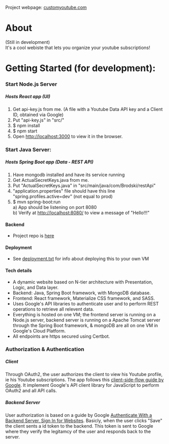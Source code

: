 Project webpage: [customyoutube.com](https://customyoutube.com)

# About  

(Still in development)  
It's a cool webiste that lets you organize your youtube subscriptions!  



# Getting Started (for development):  
  
  ### Start Node.js Server  
  ##### Hosts React app (UI)  
1) Get api-key.js from me. (A file with a Youtube Data API key and a Client ID, obtained via Google)  
2) Put "api-key.js" in "src/"   
3) $ npm install   
4) $ npm start   
5) Open [http://localhost:3000](http://localhost:3000) to view it in the browser.   
  
  ### Start Java Server:  
  ##### Hosts Spring Boot app (Data - REST API)  
1) Have mongodb installed and have its service running  
2) Get ActualSecretKeys.java from me.  
3) Put "ActualSecretKeys.java" in  "src/main/java/com/Brodski/restApi"  
4) "application.properties" file should have this line "spring.profiles.active=dev" (not equal to prod)  
5) $ mvn spring-boot:run  
a) App should be listening on port 8080  
b) Verify at [http://localhost:8080/](http://localhost:8080/) to view a message of "Hello!!!"   


#### Backend  
- Project repo is [here](https://github.com/Brodski/customyoutube-backend)  

#### Deployment  

- See [deployment.txt](./deployment.txt) for info about deploying this to your own VM

#### Tech details  
- A dynamic website based on N-tier architecture with Presentation, Logic, and Data layer.  
- Backend: Java, Spring Boot framework, with MongoDB database.  
- Frontend: React framework, Materialize CSS framework, and SASS.  
- Uses Google's API libraries to authenticate user and to perform REST operations to retrieve all relevent data.
- Everything is hosted on one VM; the frontend server is running on a Node.js server, backend server is running on a Apache Tomcat server through the Spring Boot framework, & mongoDB are all on one VM in Google's Cloud Platform.  
- All endpoints are https secured using Certbot.  


### Authorization & Authentication  
##### Client  
Through OAuth2, the user authorizes the client to view his Youtube profile, ie his Youtube subscriptions. The app follows this [client-side-flow guide by Google](https://developers.google.com/youtube/v3/guides/auth/client-side-web-apps). It implement Google's API client library for JavaScript to perform OAuth2 and all API calls. 

##### Backend Server
User authorization is based on a guide by Google [Authenticate With a Backend Server, Sign In for Websites](https://developers.google.com/identity/sign-in/web/server-side-flow). Basicly, when the user clicks "Save" the client sents a id token to the backend. This token is sent to Google where they verify the legitamcy of the user and responds back to the server.


